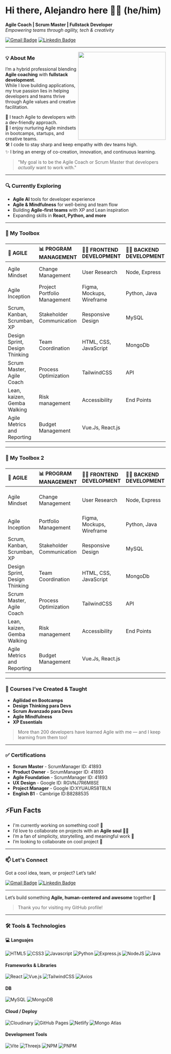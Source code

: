 # Hi there, Alejandro here 👋🙂 (he/him)

**Agile Coach | Scrum Master | Fullstack Developer**  
*Empowering teams through agility, tech & creativity*                                                     

[![Gmail Badge](https://img.shields.io/badge/-GMAIL-c71610?style=flat&logo=Gmail&logoColor=white)](mailto:alejandroarends77@gmail.com "Connect via Email")
[![Linkedin Badge](https://img.shields.io/badge/-LINKEDIN-0e76a8?style=flat&logo=Linkedin&logoColor=white)](https://www.linkedin.com/in/alejandro-arends/ "Connect on LinkedIn")


---

<img src="https://res.cloudinary.com/dugjebahu/image/upload/v1706666065/Avatares/myAvatar-400x400_g752bb.png" align="right" height="275" />

### 💡 About Me 

I’m a hybrid professional blending **Agile coaching** with **fullstack development**.  
While I love building applications, my true passion lies in helping developers and teams thrive through Agile values and creative facilitation.

🧠 I teach Agile to developers with a dev-friendly approach.  
🌱 I enjoy nurturing Agile mindsets in bootcamps, startups, and creative teams.  
🛠️ I code to stay sharp and keep empathy with dev teams high.  
✨ I bring an energy of co-creation, innovation, and continuous learning.

> "My goal is to be the Agile Coach or Scrum Master that developers *actually* want to work with."

---

### 🔍 Currently Exploring
- **Agile AI** tools for developer experience  
- **Agile & Mindfulness** for well-being and team flow  
- Building **Agile-first teams** with XP and Lean inspiration  
- Expanding skills in **React, Python, and more**

---

### 🔧 My Toolbox
### 
| 🔄 AGILE | 📊 PROGRAM MANAGEMENT | 👩‍💻 FRONTEND DEVELOPMENT | 👩‍💻 BACKEND DEVELOPMENT | ⚡ Ai | TOOLS |
|:--------------------|:--------------------|:------------------|:---------------------|:---------------------|:------|
| Agile Mindset | Change Management |User Research | Node, Express | Prompt Engineer | Discord, Zoom, Slack |
| Agile Inception | Project Portfolio Management | Figma, Mockups, Wireframe | Python, Java | ChatGPT | VSCode, NetBeans |
| Scrum, Kanban, Scrumban, XP | Stakeholder Communication | Responsive Design | MySQL | Claude | Jira, Trello |
| Design Sprint, Design Thinking | Team Coordination | HTML, CSS, JavaScript | MongoDb | Gemini | Miro |
| Scrum Master, Agile Coach | Process Optimization | TailwindCSS | API | Perplexity | Notion | 
| Lean, kaizen, Gemba Walking | Risk management | Accessibility | End Points | Copilot | Confluence |
| Agile Metrics and Reporting | Budget Management | Vue.Js, React.js |  | Hugging Face | Replit |  

---

### 🔧 My Toolbox 2
### 
| 🔄 AGILE | 📊 PROGRAM MANAGEMENT | 👩‍💻 FRONTEND DEVELOPMENT | 👩‍💻 BACKEND DEVELOPMENT | ⚡ Ai | TOOLS |
|:--------------------|:--------------------|:------------------|:---------------------|:---------------------|:------|
| Agile Mindset | Change Management |User Research | Node, Express | Prompt Engineer | ![VSCode](https://img.shields.io/badge/VSCode-0078D4?style=for-the-badge&logo=visual%20studio%20code&logoColor=white) ![NetBeans](https://img.shields.io/badge/NetBeansIDE-1B6AC6.svg?style=for-the-badge&logo=apache-netbeans-ide&logoColor=white) ![Replit](https://img.shields.io/badge/Replit-DD1200?style=for-the-badge&logo=Replit&logoColor=white) |
| Agile Inception | Portfolio Management | Figma, Mockups, Wireframe | Python, Java | ChatGPT | ![Figma](https://img.shields.io/badge/figma-%23F24E1E.svg?style=for-the-badge&logo=figma&logoColor=white) |
| Scrum, Kanban, Scrumban, XP | Stakeholder Communication | Responsive Design | MySQL | Claude | ![Trello](https://img.shields.io/badge/Trello-%23026AA7.svg?style=for-the-badge&logo=Trello&logoColor=white) ![Jira](https://img.shields.io/badge/Jira-0052CC?style=for-the-badge&logo=Jira&logoColor=white) |
| Design Sprint, Design Thinking | Team Coordination | HTML, CSS, JavaScript | MongoDb | Gemini | ![Notion](https://img.shields.io/badge/Notion-000000?style=for-the-badge&logo=notion&logoColor=white) ![Confluence](https://img.shields.io/badge/confluence-%23172BF4.svg?style=for-the-badge&logo=confluence&logoColor=white) |
| Scrum Master, Agile Coach | Process Optimization | TailwindCSS | API | Perplexity | ![Miro](https://img.shields.io/badge/Miro-F7C922?style=for-the-badge&logo=Miro&logoColor=050036) | 
| Lean, kaizen, Gemba Walking | Risk management | Accessibility | End Points | Copilot | ![Discord](https://img.shields.io/badge/Discord-5865F2?style=for-the-badge&logo=discord&logoColor=white) ![Slack](https://img.shields.io/badge/Slack-4A154B?style=for-the-badge&logo=slack&logoColor=white) |
| Agile Metrics and Reporting | Budget Management | Vue.Js, React.js |  | Hugging Face | ![Zoom](https://img.shields.io/badge/Zoom-2D8CFF?style=for-the-badge&logo=zoom&logoColor=white) |  

---

### 🧠 Courses I’ve Created & Taught

- **Agilidad en Bootcamps**
- **Design Thinking para Devs**
- **Scrum Avanzado para Devs**
- **Agile Mindfulness**
- **XP Essentials**

> More than 200 developers have learned Agile with me — and I keep learning from them too!

---

### ✅ Certifications

- **Scrum Master** - ScrumManager ID: 41893
- **Product Owner** - ScrumManager ID: 41893
- **Agile Foundation** - ScrumManager ID: 41893
- **UX Design** - Google ID: RGVNJ7R6M8SE
- **Project Manager** - Google ID:XYUAUR58TBLN
- **English B1** - Cambrige ID:B8288535

## ⚡Fun Facts

 - I'm currently working on something cool! 🌟
 - I’d love to collaborate on projects with an **Agile soul** 🧘‍♂️
 - I’m a fan of simplicity, storytelling, and meaningful work 🌱
 - I’m looking to collaborate on cool project 🚀  

---

### 📫 Let's Connect

Got a cool idea, team, or project? Let’s talk!

[![Gmail Badge](https://img.shields.io/badge/-GMAIL-c71610?style=flat&logo=Gmail&logoColor=white)](mailto:alejandroarends77@gmail.com "Connect via Email")
[![Linkedin Badge](https://img.shields.io/badge/-LINKEDIN-0e76a8?style=flat&logo=Linkedin&logoColor=white)](https://www.linkedin.com/in/alejandro-arends/ "Connect on LinkedIn")

---

Let’s build something **Agile, human-centered and awesome** together 💫
> Thank you for visiting my GitHub profile!
---

### 🛠️ Tools & Technologies

#### 💻 Languajes
![HTML5](https://img.shields.io/badge/HTML5-E34F26?style=for-the-badge&logo=html5&logoColor=white)
![CSS3](https://img.shields.io/badge/CSS3-1572B6?style=for-the-badge&logo=css3&logoColor=white)
![Javascript](https://img.shields.io/badge/JavaScript-323330?style=for-the-badge&logo=javascript&logoColor=F7DF1E)
![Python](https://img.shields.io/badge/Python-3776AB?style=for-the-badge&logo=python&logoColor=white)
![Express.js](https://img.shields.io/badge/express.js-%23404d59.svg?style=for-the-badge&logo=express&logoColor=%2361DAFB)
![NodeJS](https://img.shields.io/badge/node.js-6DA55F?style=for-the-badge&logo=node.js&logoColor=black)
![Java](https://img.shields.io/badge/java-%23ED8B00.svg?style=for-the-badge&logo=openjdk&logoColor=white)

#### Frameworks & Libraries
![React](https://img.shields.io/badge/react-%2320232a.svg?style=for-the-badge&logo=react&logoColor=%2361DAFB)
![Vue.js](https://img.shields.io/badge/vuejs-%2335495e.svg?style=for-the-badge&logo=vuedotjs&logoColor=%234FC08D)
![TailwindCSS](https://img.shields.io/badge/tailwindcss-%2338B2AC.svg?style=for-the-badge&logo=tailwind-css&logoColor=white)
![Axios](https://img.shields.io/badge/axios-671ddf?&style=for-the-badge&logo=axios&logoColor=white)

#### DB
![MySQL](https://img.shields.io/badge/mysql-4479A1.svg?style=for-the-badge&logo=mysql&logoColor=white)
![MongoDB](https://img.shields.io/badge/MongoDB-%234ea94b.svg?style=for-the-badge&logo=mongo_atlas&logoColor=white)

#### Cloud / Deploy
![Cloudinary](https://img.shields.io/badge/Cloudinary-3448C5?style=for-the-badge&logo=Cloudinary&logoColor=white)
![GitHub Pages](https://img.shields.io/badge/GitHub%20Pages-222222?style=for-the-badge&logo=GitHub%20Pages&logoColor=white)
![Netlify](https://img.shields.io/badge/Netlify-00C7B7?style=for-the-badge&logo=netlify&logoColor=white)
![Mongo Atlas](https://img.shields.io/badge/MongoDB-%234ea94b.svg?style=for-the-badge&logo=mongo_atlas&logoColor=white)

#### Development Tools


![Vite](https://img.shields.io/badge/Vite-B73BFE?style=for-the-badge&logo=vite&logoColor=FFD62E)
![Threejs](https://img.shields.io/badge/threejs-black?style=for-the-badge&logo=three.js&logoColor=white)
![NPM](https://img.shields.io/badge/NPM-%23CB3837.svg?style=for-the-badge&logo=npm&logoColor=white)
![PNPM](https://img.shields.io/badge/pnpm-%234a4a4a.svg?style=for-the-badge&logo=pnpm&logoColor=f69220)








